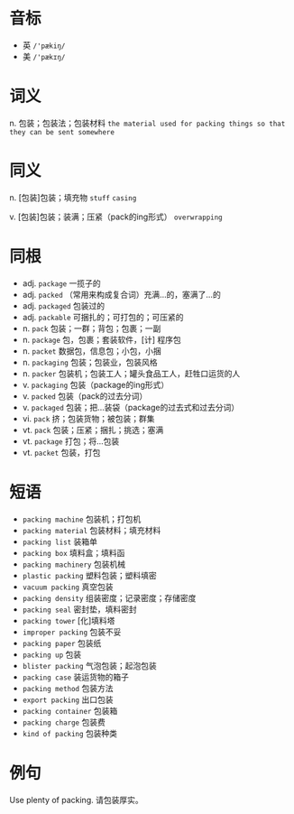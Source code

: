 # 音标

- 英 `/'pækiŋ/`
- 美 `/'pækɪŋ/`

# 词义

n. 包装；包装法；包装材料
`the material used for packing things so that they can be sent somewhere`

# 同义

n. [包装]包装；填充物
`stuff` `casing`

v. [包装]包装；装满；压紧（pack的ing形式）
`overwrapping`

# 同根

- adj. `package` 一揽子的
- adj. `packed` （常用来构成复合词）充满…的，塞满了…的
- adj. `packaged` 包装过的
- adj. `packable` 可捆扎的；可打包的；可压紧的
- n. `pack` 包装；一群；背包；包裹；一副
- n. `package` 包，包裹；套装软件，[计] 程序包
- n. `packet` 数据包，信息包；小包，小捆
- n. `packaging` 包装；包装业，包装风格
- n. `packer` 包装机；包装工人；罐头食品工人，赶牲口运货的人
- v. `packaging` 包装（package的ing形式）
- v. `packed` 包装（pack的过去分词）
- v. `packaged` 包装；把…装袋（package的过去式和过去分词）
- vi. `pack` 挤；包装货物；被包装；群集
- vt. `pack` 包装；压紧；捆扎；挑选；塞满
- vt. `package` 打包；将…包装
- vt. `packet` 包装，打包

# 短语

- `packing machine` 包装机；打包机
- `packing material` 包装材料；填充材料
- `packing list` 装箱单
- `packing box` 填料盒；填料函
- `packing machinery` 包装机械
- `plastic packing` 塑料包装；塑料填密
- `vacuum packing` 真空包装
- `packing density` 组装密度；记录密度；存储密度
- `packing seal` 密封垫，填料密封
- `packing tower` [化]填料塔
- `improper packing` 包装不妥
- `packing paper` 包装纸
- `packing up` 包装
- `blister packing` 气泡包装；起泡包装
- `packing case` 装运货物的箱子
- `packing method` 包装方法
- `export packing` 出口包装
- `packing container` 包装箱
- `packing charge` 包装费
- `kind of packing` 包装种类

# 例句

Use plenty of packing.
请包装厚实。


